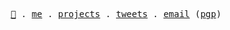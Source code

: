 <p align="center">
  <samp>
    <a href="https://github.com/hisamafahri/dotfiles">🏡</a>  .
    <a href="https://hisam.dev">me</a> .
    <a href="https://github.com/hisamafahri?tab=repositories">projects</a> .
    <a href="https://twitter.com/hisamafahri">tweets</a> .
    <a href="mailto:iam@hisamafahri.com">email</a> (<a href="https://www.hisam.dev/pgp.txt">pgp</a>)
  </samp>
</p>
